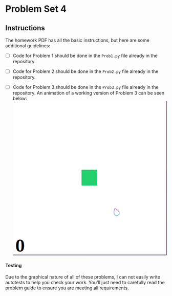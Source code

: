 # Problem Set 4

## Instructions
The homework PDF has all the basic instructions, but here are some additional guidelines:
 - [ ] Code for Problem 1 should be done in the `Prob1.py` file already in the repository. 
 - [ ] Code for Problem 2 should be done in the `Prob2.py` file already in the repository. 
 - [ ] Code for Problem 3 should be done in the `Prob3.py` file already in the repository. An animation of a working version of Problem 3 can be seen below:
       ![Animation of Clicky Game](./ClickyGame.gif)


#### Testing
Due to the graphical nature of all of these problems, I can not easily write autotests to help you check your work. You'll just need to carefully read the problem guide to ensure you are meeting all requirements.
